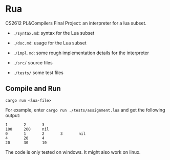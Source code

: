 # Rua

CS2612 PL&amp;Compilers Final Project: an interpreter for a lua subset.

- `./syntax.md`: syntax for the Lua subset

- `./doc.md`: usage for the Lua subset

- `./impl.md`: some rough implementation details for the interpreter 

- `./src/` source files

- `./tests/` some test files

## Compile and Run

```
cargo run <lua-file>
```

For example, enter `cargo run ./tests/assignment.lua` and get the following output: 
```
1       2       3
100     200     nil
0       1       2       3       nil
4       20      4
20      30      10
```

The code is only tested on windows. It might also work on linux.
